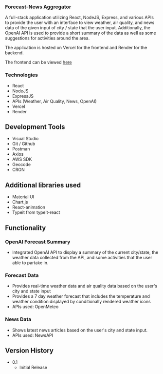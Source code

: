 ### Forecast-News Aggregator

A full-stack application utilizing React, NodeJS, Express, and various APIs to provide the user with an interface to view weather, air quality, and news data of the given input of city / state that the user input. Additionally, the OpenAI API is used to provide a short summary of the data as well as some suggestions for activities around the area. 

The application is hosted on Vercel for the frontend and Render for the backend. 

The frontend can be viewed [here](https://weather-data-aggregator.vercel.app/)

### Technologies 

* React
* NodeJS
* ExpressJS
* APIs (Weather, Air Quality, News, OpenAI)
* Vercel
* Render

## Development Tools

* Visual Studio
* Git / Github
* Postman
* Axios
* AWS SDK
* Geocode
* CRON

## Additional libraries used 

* Material UI
* Chart.js
* React-animation
* Typeit from typeit-react

## Functionality 

### OpenAI Forecast Summary 

* Integrated OpenAI API to display a summary of the current city/state, the weather data collected from the API, and some activities that the user able to partake in.

### Forecast Data 

* Provides real-time weather data and air quality data based on the user's city and state input
* Provides a 7 day weather forecast that includes the temperature and weather condition displayed by conditionally rendered weather icons
* APIs used: OpenMeteo

### News Data

* Shows latest news articles based on the user's city and state input.
* APIs used: NewsAPI

## Version History

* 0.1
    * Initial Release
